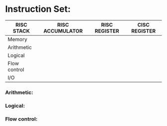 # Instruction Set:

| RISC STACK | RISC ACCUMULATOR | RISC REGISTER | CISC REGISTER |
|------------|------------------|---------------|---------------|
| Memory |   |   |   |
| Arithmetic |   |   |   |
| Logical |   |   |   |
| Flow control |   |   |   |
| I/O |   |   |   |







### Arithmetic:

### Logical:

### Flow control:
